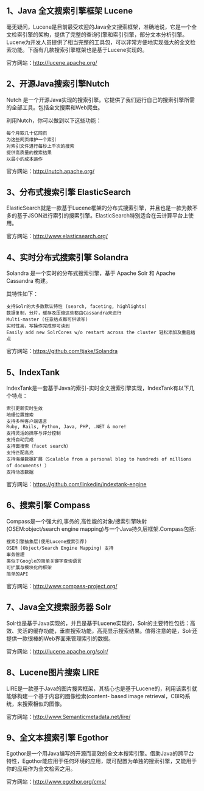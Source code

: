 ## 1、Java 全文搜索引擎框架 Lucene

毫无疑问，Lucene是目前最受欢迎的Java全文搜索框架，准确地说，它是一个全文检索引擎的架构，提供了完整的查询引擎和索引引擎，部分文本分析引擎。Lucene为开发人员提供了相当完整的工具包，可以非常方便地实现强大的全文检索功能。下面有几款搜索引擎框架也是基于Lucene实现的。

官方网站：http://lucene.apache.org/
## 2、开源Java搜索引擎Nutch

Nutch 是一个开源Java实现的搜索引擎。它提供了我们运行自己的搜索引擎所需的全部工具。包括全文搜索和Web爬虫。

利用Nutch，你可以做到以下这些功能：

    每个月取几十亿网页
    为这些网页维护一个索引
    对索引文件进行每秒上千次的搜索
    提供高质量的搜索结果
    以最小的成本运作

官方网站：http://nutch.apache.org/
## 3、分布式搜索引擎 ElasticSearch

ElasticSearch就是一款基于Lucene框架的分布式搜索引擎，并且也是一款为数不多的基于JSON进行索引的搜索引擎。ElasticSearch特别适合在云计算平台上使用。

官方网站：http://www.elasticsearch.org/
## 4、实时分布式搜索引擎 Solandra

Solandra 是一个实时的分布式搜索引擎，基于 Apache Solr 和 Apache Cassandra 构建。

其特性如下：

    支持Solr的大多数默认特性 (search, faceting, highlights)
    数据复制，分片，缓存及压缩这些都由Cassandra来进行
    Multi-master (任意结点都可供读写)
    实时性高，写操作完成即可读到
    Easily add new SolrCores w/o restart across the cluster 轻松添加及重启结点

官方网站：https://github.com/tjake/Solandra
## 5、IndexTank

IndexTank是一套基于Java的索引-实时全文搜索引擎实现，IndexTank有以下几个特点：

    索引更新实时生效
    地理位置搜索
    支持多种客户端语言
    Ruby, Rails, Python, Java, PHP, .NET & more!
    支持灵活的排序与评分控制
    支持自动完成
    支持面搜索（facet search）
    支持匹配高亮
    支持海量数据扩展（Scalable from a personal blog to hundreds of millions of documents! ）
    支持动态数据

官方网站：https://github.com/linkedin/indextank-engine
## 6、搜索引擎 Compass

Compass是一个强大的,事务的,高性能的对象/搜索引擎映射(OSEM:object/search engine mapping)与一个Java持久层框架.Compass包括:

    搜索引擎抽象层(使用Lucene搜索引荐)
    OSEM (Object/Search Engine Mapping) 支持
    事务管理
    类似于Google的简单关键字查询语言
    可扩展与模块化的框架
    简单的API

官方网站：http://www.compass-project.org/
## 7、Java全文搜索服务器 Solr

Solr也是基于Java实现的，并且是基于Lucene实现的，Solr的主要特性包括：高效、灵活的缓存功能，垂直搜索功能，高亮显示搜索结果。值得注意的是，Solr还提供一款很棒的Web界面来管理索引的数据。

官方网站：http://lucene.apache.org/solr/
## 8、Lucene图片搜索 LIRE

LIRE是一款基于Java的图片搜索框架，其核心也是基于Lucene的，利用该索引就能够构建一个基于内容的图像检索(content- based image retrieval，CBIR)系统，来搜索相似的图像。

官方网站：http://www.Semanticmetadata.net/lire/
## 9、全文本搜索引擎 Egothor

Egothor是一个用Java编写的开源而高效的全文本搜索引擎。借助Java的跨平台特性，Egothor能应用于任何环境的应用，既可配置为单独的搜索引擎，又能用于你的应用作为全文检索之用。

官方网站：http://www.egothor.org/cms/